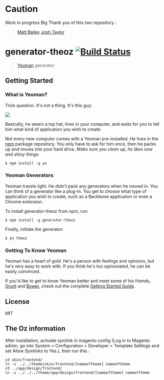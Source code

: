 # Caution
Work in progress
Big Thank you of this two repository :
> [Matt Bailey](https://github.com/matt-bailey/generator-bones/)
> [Josh Taylor](https://github.com/josh-taylor/generator-magento)

# generator-theoz [![Build Status](https://secure.travis-ci.org/Akashrine/generator-theoz.png?branch=master)](https://travis-ci.org/Akashrine/generator-theoz)

> [Yeoman](http://yeoman.io) generator


## Getting Started

### What is Yeoman?

Trick question. It's not a thing. It's this guy:

![](http://i.imgur.com/JHaAlBJ.png)

Basically, he wears a top hat, lives in your computer, and waits for you to tell him what kind of application you wish to create.

Not every new computer comes with a Yeoman pre-installed. He lives in the [npm](https://npmjs.org) package repository. You only have to ask for him once, then he packs up and moves into your hard drive. *Make sure you clean up, he likes new and shiny things.*

```
$ npm install -g yo
```

### Yeoman Generators

Yeoman travels light. He didn't pack any generators when he moved in. You can think of a generator like a plug-in. You get to choose what type of application you wish to create, such as a Backbone application or even a Chrome extension.

To install generator-theoz from npm, run:

```
$ npm install -g generator-theoz
```

Finally, initiate the generator:

```
$ yo theoz
```

### Getting To Know Yeoman

Yeoman has a heart of gold. He's a person with feelings and opinions, but he's very easy to work with. If you think he's too opinionated, he can be easily convinced.

If you'd like to get to know Yeoman better and meet some of his friends, [Grunt](http://gruntjs.com) and [Bower](http://bower.io), check out the complete [Getting Started Guide](https://github.com/yeoman/yeoman/wiki/Getting-Started).


## License

MIT

## The Oz information

After installation, activate symlink in magento config (Log in to Magento admin, go into System > Configuration > Developer > Template Settings and set Allow Symlinks to Yes.), then run this :

```
cd skin/frontend/
ln -s ../../theme/skin/frontend/[nameoftheme] nameoftheme
cd ../app/design/frontend/
ln -s ../../../theme/app/design/frontend/[nameoftheme] nameoftheme

```